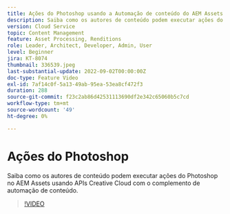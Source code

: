 ```yaml
---
title: Ações do Photoshop usando a Automação de conteúdo do AEM Assets
description: Saiba como os autores de conteúdo podem executar ações do Photoshop no AEM Assets usando APIs Creative Cloud com o complemento de automação de conteúdo.
version: Cloud Service
topic: Content Management
feature: Asset Processing, Renditions
role: Leader, Architect, Developer, Admin, User
level: Beginner
jira: KT-8074
thumbnail: 336539.jpeg
last-substantial-update: 2022-09-02T00:00:00Z
doc-type: Feature Video
exl-id: 7af14c0f-5a13-49ab-95ea-53ea8cf472f3
duration: 288
source-git-commit: f23c2ab86d42531113690df2e342c65060b5c7cd
workflow-type: tm+mt
source-wordcount: '49'
ht-degree: 0%

---
```


# Ações do Photoshop

Saiba como os autores de conteúdo podem executar ações do Photoshop no AEM Assets usando APIs Creative Cloud com o complemento de automação de conteúdo.

>[!VIDEO](https://video.tv.adobe.com/v/336539?quality=12&learn=on)
